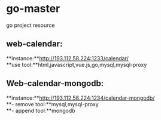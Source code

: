 # go-master #
go project resource
## web-calendar: ##
**instance:**http://193.112.58.224:1233/calendar/ <br>
**use tool:**html,javascript,vue.js,go,mysql,mysql-proxy
## Web-calendar-mongodb: ##
**instance:**http://193.112.58.224:1234/calendar-mongodb/ <br>
**- remove tool:**mysql,mysql-proxy <br>
**- append tool:**mongodb